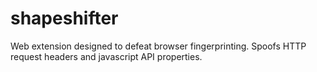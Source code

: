 # shapeshifter
Web extension designed to defeat browser fingerprinting. Spoofs HTTP request headers and javascript API properties.
